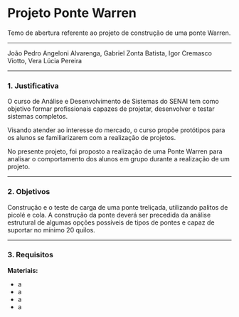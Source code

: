 # Projeto Ponte Warren
Temo de abertura referente ao projeto de construção de uma ponte Warren.
<hr>

<p>João Pedro Angeloni Alvarenga, 
Gabriel Zonta Batista, 
Igor Cremasco Viotto, 
Vera Lúcia Pereira</p>

<hr>

<h3>1. Justificativa</h3>

<p>
O curso de Análise e Desenvolvimento de Sistemas do SENAI tem como objetivo formar profissionais capazes de projetar, desenvolver e testar sistemas completos.
</p>
<p>
Visando atender ao interesse do mercado, o curso propõe protótipos para os alunos se familiarizarem com a realização de projetos.
</p>
<p>
No presente projeto, foi proposto a realização de uma Ponte Warren para analisar o comportamento dos alunos em grupo durante a realização de um projeto.
</p>

<hr>

<h3>2. Objetivos</h3>

<p>
Construção e o teste de carga de uma ponte treliçada, utilizando palitos de picolé e cola. A construção da ponte deverá ser precedida da análise estrutural de algumas opções possíveis de tipos de pontes e capaz de suportar no mínimo 20 quilos. 
</p>

<hr>

<h3>3. Requisitos</h3>

<p><b>Materiais:</b></p>

<ul>
    <li>a</li>
    <li>a</li>
    <li>a</li>
    <li>a</li>
</ul>

